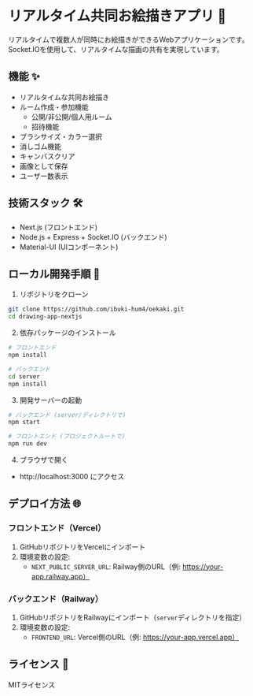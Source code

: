 # リアルタイム共同お絵描きアプリ 🎨

リアルタイムで複数人が同時にお絵描きができるWebアプリケーションです。
Socket.IOを使用して、リアルタイムな描画の共有を実現しています。

## 機能 ✨

- リアルタイムな共同お絵描き
- ルーム作成・参加機能
  - 公開/非公開/個人用ルーム
  - 招待機能
- ブラシサイズ・カラー選択
- 消しゴム機能
- キャンバスクリア
- 画像として保存
- ユーザー数表示

## 技術スタック 🛠️

- Next.js (フロントエンド)
- Node.js + Express + Socket.IO (バックエンド)
- Material-UI (UIコンポーネント)

## ローカル開発手順 🚀

1. リポジトリをクローン
```bash
git clone https://github.com/ibuki-hum4/oekaki.git
cd drawing-app-nextjs
```

2. 依存パッケージのインストール
```bash
# フロントエンド
npm install

# バックエンド
cd server
npm install
```

3. 開発サーバーの起動
```bash
# バックエンド (server/ディレクトリで)
npm start

# フロントエンド (プロジェクトルートで)
npm run dev
```

4. ブラウザで開く
- http://localhost:3000 にアクセス

## デプロイ方法 🌐

### フロントエンド（Vercel）

1. GitHubリポジトリをVercelにインポート
2. 環境変数の設定:
   - `NEXT_PUBLIC_SERVER_URL`: Railway側のURL（例: https://your-app.railway.app）

### バックエンド（Railway）

1. GitHubリポジトリをRailwayにインポート（`server`ディレクトリを指定）
2. 環境変数の設定:
   - `FRONTEND_URL`: Vercel側のURL（例: https://your-app.vercel.app）

## ライセンス 📝

MITライセンス
